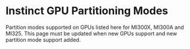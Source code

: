 # Instinct GPU Partitioning Modes

Partition modes supported on GPUs listed here for MI300X, MI300A and MI325. This
page must be updated when new GPUs support and new partition mode support added.

